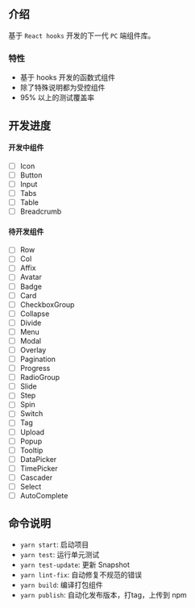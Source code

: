 ## 介绍

基于 `React hooks` 开发的下一代 `PC` 端组件库。

### 特性

* 基于 hooks 开发的函数式组件
* 除了特殊说明都为受控组件
* 95% 以上的测试覆盖率

## 开发进度

#### 开发中组件

- [ ] Icon
- [ ] Button
- [ ] Input
- [ ] Tabs
- [ ] Table
- [ ] Breadcrumb

#### 待开发组件

- [ ] Row
- [ ] Col
- [ ] Affix
- [ ] Avatar
- [ ] Badge
- [ ] Card
- [ ] CheckboxGroup
- [ ] Collapse
- [ ] Divide
- [ ] Menu
- [ ] Modal
- [ ] Overlay
- [ ] Pagination
- [ ] Progress
- [ ] RadioGroup
- [ ] Slide
- [ ] Step
- [ ] Spin
- [ ] Switch
- [ ] Tag
- [ ] Upload
- [ ] Popup
- [ ] Tooltip
- [ ] DataPicker
- [ ] TimePicker
- [ ] Cascader
- [ ] Select
- [ ] AutoComplete

## 命令说明

 * `yarn start`: 启动项目
 * `yarn test`: 运行单元测试
 * `yarn test-update`: 更新 Snapshot
 * `yarn lint-fix`: 自动修复不规范的错误
 * `yarn build`: 编译打包组件
 * `yarn publish`: 自动化发布版本，打tag，上传到 npm

